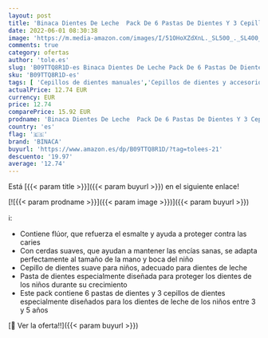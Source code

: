 ```yaml
---
layout: post
title: 'Binaca Dientes De Leche  Pack De 6 Pastas De Dientes Y 3 Cepillos De Dientes  Para Niños Entre 3 y 5 Años'
date: 2022-06-01 08:30:38
image: 'https://m.media-amazon.com/images/I/51OHoXZdXnL._SL500_._SL400_.jpg'
comments: true
category: ofertas
author: 'tole.es'
slug: 'B09TTQ8R1D-es Binaca Dientes De Leche Pack De 6 Pastas De Dientes Y 3...'
sku: 'B09TTQ8R1D-es'
tags: [ 'Cepillos de dientes manuales','Cepillos de dientes y accesorios','Cuidado bucal','Salud y cuidado personal','binaca','de','dientes','leche','🇪🇸', ]
actualPrice: 12.74 EUR
currency: EUR
price: 12.74
comparePrice: 15.92 EUR
prodname: 'Binaca Dientes De Leche  Pack De 6 Pastas De Dientes Y 3 Cepillos De Dientes  Para Niños Entre 3 y 5 Años'
country: 'es'
flag: '🇪🇸'
brand: 'BINACA'
buyurl: 'https://www.amazon.es/dp/B09TTQ8R1D/?tag=tolees-21'
descuento: '19.97'
average: '12.74'
---
```


Está [{{< param title >}}]({{< param buyurl >}}) en el siguiente enlace!

[![{{< param prodname >}}]({{< param image >}})]({{< param buyurl >}})

ℹ️:

- Contiene flúor, que refuerza el esmalte y ayuda a proteger contra las caries
- Con cerdas suaves, que ayudan a mantener las encías sanas, se adapta perfectamente al tamaño de la mano y boca del niño
- Cepillo de dientes suave para niños, adecuado para dientes de leche
- Pasta de dientes especialmente diseñada para proteger los dientes de los niños durante su crecimiento
- Este pack contiene 6 pastas de dientes y 3 cepillos de dientes especialmente diseñados para los dientes de leche de los niños entre 3 y 5 años

[🛒 Ver la oferta!!]({{< param buyurl >}})
